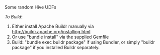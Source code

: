 Some random Hive UDFs

*To Build*:

1. Either install Apache Buildr manually via http://buildr.apache.org/installing.html
2. Or use "bundle install" via the supplied Gemfile
3. Build: "bundle exec buildr package" if using Bundler, or simply "buildr package" if you installed Buildr separately.

